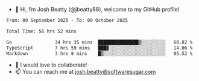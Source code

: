 - 👋 Hi, I’m Josh Beatty (@jbeatty88), welcome to my GitHub profile!

<!--START_SECTION:waka-->

```txt
From: 09 September 2025 - To: 09 October 2025

Total Time: 56 hrs 52 mins

Go                34 hrs 35 mins  ███████████████▒░░░░░░░░░   60.82 %
TypeScript        7 hrs 59 mins   ███▓░░░░░░░░░░░░░░░░░░░░░   14.06 %
Markdown          3 hrs 8 mins    █▒░░░░░░░░░░░░░░░░░░░░░░░   05.52 %
```

<!--END_SECTION:waka-->

- 💞️ I would love to collaborate!
- 📫 You can reach me at josh.beatty@softwaresugar.com

<!---
jbeatty88/jbeatty88 is a ✨ special ✨ repository because its `README.md` (this file) appears on your GitHub profile.
You can click the Preview link to take a look at your changes.
--->
